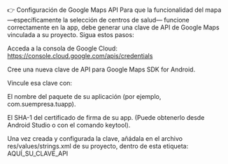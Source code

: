  
👉 Configuración de Google Maps API
Para que la funcionalidad del mapa —específicamente la selección de centros de salud— funcione correctamente en la app, debe generar una clave de API de Google Maps vinculada a su proyecto. Sigua estos pasos:

Acceda a la consola de Google Cloud:
 https://console.cloud.google.com/apis/credentials

Cree una nueva clave de API para Google Maps SDK for Android.

Vincule esa clave con:

El nombre del paquete de su aplicación (por ejemplo, com.suempresa.tuapp).

El SHA-1 del certificado de firma de su app.
(Puede obtenerlo desde Android Studio o con el comando keytool).

Una vez creada y configurada la clave, añádala en el archivo res/values/strings.xml de su proyecto, dentro de esta etiqueta:
<string name="google_maps_key" templateMergeStrategy="preserve" translatable="false">AQUÍ_SU_CLAVE_API</string>
